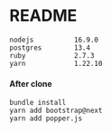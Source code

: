 # README

```
nodejs          16.9.0          
postgres        13.4            
ruby            2.7.3           
yarn            1.22.10         
```

#### After clone

```
bundle install
yarn add bootstrap@next
yarn add popper.js
```
